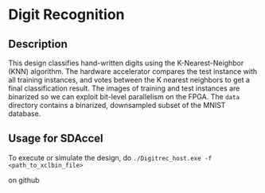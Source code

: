 # Digit Recognition

## Description
This design classifies hand-written digits using the K-Nearest-Neighbor (KNN) algorithm. 
The hardware accelerator compares the test instance with all training instances, and votes between the K nearest neighbors to get a final classification result. 
The images of training and test instances are binarized so we can exploit bit-level parallelism on the FPGA. The `data` directory contains a binarized, downsampled subset of the MNIST database.  

## Usage for SDAccel
To execute or simulate the design, do
`./Digitrec_host.exe -f <path_to_xclbin_file>`



<END>
<END>
on github

